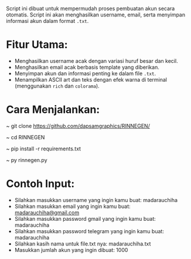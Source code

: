 Script ini dibuat untuk mempermudah proses pembuatan akun secara otomatis. Script ini akan menghasilkan username, email, serta menyimpan informasi akun dalam format `.txt`. 

# Fitur Utama:
- Menghasilkan username acak dengan variasi huruf besar dan kecil.
- Menghasilkan email acak berbasis template yang diberikan.
- Menyimpan akun dan informasi penting ke dalam file `.txt`.
- Menampilkan ASCII art dan teks dengan efek warna di terminal (menggunakan `rich` dan `colorama`).

# Cara Menjalankan:
~ git clone https://github.com/dapsamgraphics/RINNEGEN/

~ cd RINNEGEN

~ pip install -r requirements.txt

~ py rinnegen.py
  
# Contoh Input:
- Silahkan masukkan username yang ingin kamu buat: madarauchiha
- Silahkan masukkan email yang ingin kamu buat: madarauchiha@gmail.com
- Silahkan masukkan password gmail yang ingin kamu buat: madarauchiha
- Silahkan masukkan password telegram yang ingin kamu buat: madarauchiha
- Silahkan kasih nama untuk file.txt nya: madarauchiha.txt
- Masukkan jumlah akun yang ingin dibuat: 1000
